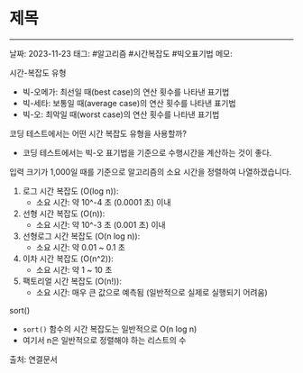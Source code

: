 # 제목
---

날짜: 2023-11-23
태그: #알고리즘 #시간복잡도 #빅오표기법
메모:

시간-복잡도 유형
- 빅-오메가: 최선일 때(best case)의 연산 횟수를 나타낸 표기법
- 빅-세타: 보통일 때(average case)의 연산 횟수를 나타낸 표기법
- 빅-오: 최악일 때(worst case)의 연산 횟수를 나타낸 표기법

코딩 테스트에서는 어떤 시간 복잡도 유형을 사용할까?
- 코딩 테스트에서는 빅-오 표기법을 기준으로 수행시간을 계산하는 것이 좋다.

입력 크기가 1,000일 때를 기준으로 알고리즘의 소요 시간을 정렬하여 나열하겠습니다.

1. 로그 시간 복잡도 (O(log n)):
    - 소요 시간: 약 10^-4 초 (0.0001 초) 이내
2. 선형 시간 복잡도 (O(n)):
    - 소요 시간: 약 10^-3 초 (0.001 초) 이내
3. 선형로그 시간 복잡도 (O(n log n)):
    - 소요 시간: 약 0.01 ~ 0.1 초
4. 이차 시간 복잡도 (O(n^2)):
    - 소요 시간: 약 1 ~ 10 초
5. 팩토리얼 시간 복잡도 (O(n!)):
    - 소요 시간: 매우 큰 값으로 예측됨 (일반적으로 실제로 실행되기 어려움)


sort()
- `sort()` 함수의 시간 복잡도는 일반적으로 O(n log n)
- 여기서 n은 일반적으로 정렬해야 하는 리스트의 수



출처:
연결문서
